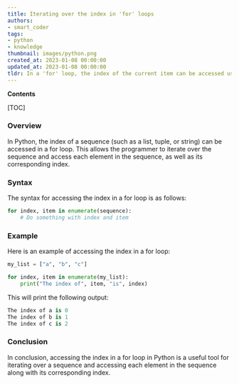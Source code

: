 ```yaml
---
title: Iterating over the index in 'for' loops
authors:
- smart_coder
tags:
- python
- knowledge
thumbnail: images/python.png
created_at: 2023-01-08 00:00:00
updated_at: 2023-01-08 00:00:00
tldr: In a 'for' loop, the index of the current item can be accessed using the built-in 'enumerate' function.
---
```


**Contents**

[TOC]

### Overview

In Python, the index of a sequence (such as a list, tuple, or string) can be accessed in a for loop. This allows the programmer to iterate over the sequence and access each element in the sequence, as well as its corresponding index. 

### Syntax

The syntax for accessing the index in a for loop is as follows:

```python
for index, item in enumerate(sequence):
    # Do something with index and item
```

### Example

Here is an example of accessing the index in a for loop:

```python
my_list = ["a", "b", "c"]

for index, item in enumerate(my_list):
    print("The index of", item, "is", index)
```

This will print the following output:

```python
The index of a is 0
The index of b is 1
The index of c is 2
```

### Conclusion

In conclusion, accessing the index in a for loop in Python is a useful tool for iterating over a sequence and accessing each element in the sequence along with its corresponding index.
